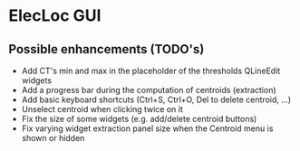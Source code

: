 # ElecLoc GUI

## Possible enhancements (TODO's)

- Add CT's min and max in the placeholder of the thresholds QLineEdit widgets
- Add a progress bar during the computation of centroids (extraction)
- Add basic keyboard shortcuts (Ctrl+S, Ctrl+O, Del to delete centroid, ...)
- Unselect centroid when clicking twice on it
- Fix the size of some widgets (e.g. add/delete centroid buttons)
- Fix varying widget extraction panel size when the Centroid menu is shown or hidden